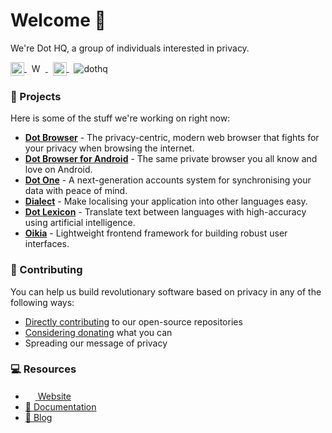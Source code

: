 # Welcome 👋

We're Dot HQ, a group of individuals interested in privacy.

<p>
  <a href="https://twitter.com/DotBrowser" target="blank">
    <img align="center" src="https://i.imgur.com/hz1w2yY.png" alt="DotBrowser" height="22" width="22" />
  </a>
  <span></span>
	&nbsp;
  <a href="https://discord.gg/WRDEK2D" target="blank"> 
    <img align="center" src="https://i.imgur.com/gRzFvVV.png" alt="WRDEK2D" height="17" width="22" />
  </a>
  <span></span>
	&nbsp;
  <a href="https://dothq.link/matrix" target="blank"> 
    <img align="center" src="https://i.imgur.com/4ouZPws.png" alt="#dothq:matrix.org" height="22" width="22" />
  </a>
  <span></span>
	&nbsp;
  <img align="center" src="https://komarev.com/ghpvc/?username=dothq&label=Profile%20views&color=0e75b6&style=flat" alt="dothq" />
</p>

### 🚀 Projects

Here is some of the stuff we're working on right now:

* **[Dot Browser](https://github.com/dothq/browser)** - The privacy-centric, modern web browser that fights for your privacy when browsing the internet.
* **[Dot Browser for Android](https://github.com/dothq/browser-android)** - The same private browser you all know and love on Android.
* **[Dot One](https://github.com/dothq/one)** - A next-generation accounts system for synchronising your data with peace of mind. 
* **[Dialect](https://github.com/dothq/dialect)** - Make localising your application into other languages easy.
* **[Dot Lexicon](https://github.com/dothq/lexicon)** - Translate text between languages with high-accuracy using artificial intelligence.
* **[Oikia](https://github.com/dothq/oikia)** - Lightweight frontend framework for building robust user interfaces.

### 🤝 Contributing

You can help us build revolutionary software based on privacy in any of the following ways:

* [Directly contributing](https://github.com/orgs/dothq/repositories?q=&type=source&language=&sort=stargazers) to our open-source repositories
* [Considering donating](https://www.dothq.co/donate) what you can
* Spreading our message of privacy

### 💻 Resources

<ul>
  <li>
    <a href="https://dothq.co" target="blank"> 
      <img src="https://www.dothq.co/favicon.png" height="16" width="16" />
      <span></span>
      Website
    </a>
  </li>
  <li>
    <a href="https://docs.dothq.co" target="blank"> 
      📝
      <span></span>
      Documentation
    </a>
  </li>
    <li>
    <a href="https://dothq.co/blog" target="blank"> 
     📔
      <span></span>
      Blog
    </a>
  </li>
</ul>
